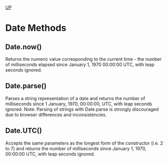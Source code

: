 [UP](./index.md)

# Date Methods

## Date.now()
Returns the numeric value corresponding to the current time - the number of milliseconds elapsed since January 1, 1970 00:00:00 UTC, with leap seconds ignored.

## Date.parse()
Parses a string representation of a date and returns the number of milliseconds since 1 January, 1970, 00:00:00, UTC, with leap seconds ignored.
Note: Parsing of strings with Date.parse is strongly discouraged due to browser differences and inconsistencies.

## Date.UTC()
Accepts the same parameters as the longest form of the constructor (i.e. 2 to 7) and returns the number of milliseconds since January 1, 1970, 00:00:00 UTC, with leap seconds ignored.